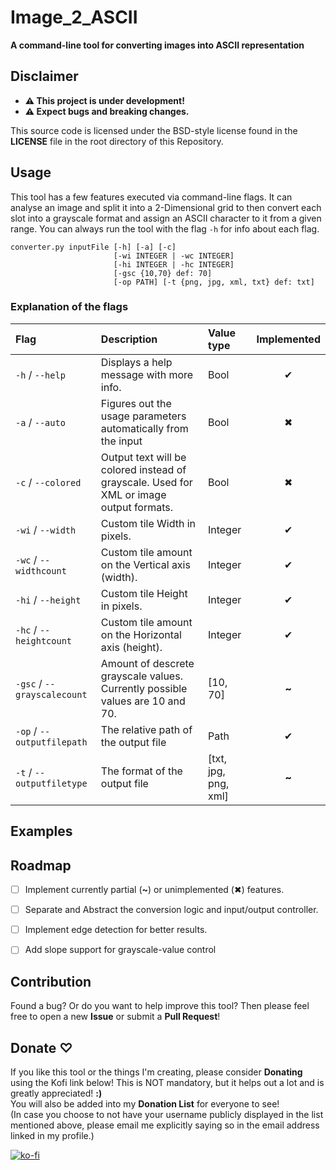 # Image_2_ASCII
**A command-line tool for converting images into ASCII representation** 
 
## Disclaimer
- **⚠︎ This project is under development!**
- **⚠︎ Expect bugs and breaking changes.**
  
 This source code is licensed under the BSD-style license found in the **LICENSE** file in the root directory of this Repository.

## Usage
This tool has a few features executed via command-line flags. It can analyse an image and split it into a 2-Dimensional grid to then convert each slot into a grayscale format and assign an ASCII character to it from a given range.
You can always run the tool with the flag `-h` for info about each flag.

``` title="Usage command"
converter.py inputFile [-h] [-a] [-c]
                       [-wi INTEGER | -wc INTEGER]
                       [-hi INTEGER | -hc INTEGER]
                       [-gsc {10,70} def: 70]
                       [-op PATH] [-t {png, jpg, xml, txt} def: txt]
```
### Explanation of the flags

| Flag                        | Description                                                                             | Value type           | Implemented   |
| :-------------------------- | :-------------------------------------------------------------------------------------- | :------------------- | :---: |
| `-h` / `--help`             | Displays a help message with more info.                                                 | Bool                 |   ✔  |
| `-a` / `--auto`             | Figures out the usage parameters automatically from the input                           | Bool                 |   ✖  |
| `-c` / `--colored`          | Output text will be colored instead of grayscale. Used for XML or image output formats. | Bool                 |   ✖  |
| `-wi` / `--width`           | Custom tile Width in pixels.                                                            | Integer              |   ✔  |
| `-wc` / `--widthcount`      | Custom tile amount on the Vertical axis (width).                                        | Integer              |   ✔  |
| `-hi` / `--height`          | Custom tile Height in pixels.                                                           | Integer              |   ✔  |
| `-hc` / `--heightcount`     | Custom tile amount on the Horizontal axis (height).                                     | Integer              |   ✔  |
| `-gsc` / `--grayscalecount` | Amount of descrete grayscale values. Currently possible values are 10 and 70.           | [10, 70]             | **~** |
| `-op` / `--outputfilepath`  | The relative path of the output file                                                    | Path                 |   ✔  |
| `-t` / `--outputfiletype`   | The format of the output file                                                           | [txt, jpg, png, xml] | **~** |

## Examples

## Roadmap
- [ ] Implement currently partial (**~**) or unimplemented (✖) features.
- [ ] Separate and Abstract the conversion logic and input/output controller.
- [ ] Implement edge detection for better results.
- [ ] Add slope support for grayscale-value control


## Contribution
Found a bug? Or do you want to help improve this tool? Then please feel free to open a new **Issue** or submit a **Pull Request**!

## Donate ♡
If you like this tool or the things I'm creating, please consider **Donating** using the Kofi link below! This is NOT mandatory, but it helps out a lot and is greatly appreciated! **:)**\
You will also be added into my **Donation List** for everyone to see!\
 (In case you choose to not have your username publicly displayed in the list mentioned above, please email me explicitly saying so in the email address linked in my profile.)

 [![ko-fi](https://ko-fi.com/img/githubbutton_sm.svg)](https://ko-fi.com/R6R7ZBM56)



